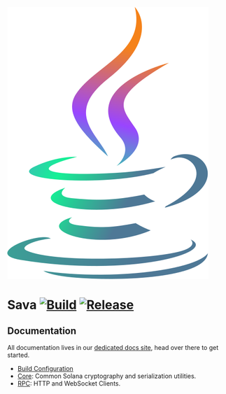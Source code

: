 ![Sava](assets/images/solana_java_cup.svg)

# Sava [![Build](https://github.com/sava-software/sava/actions/workflows/gradle.yml/badge.svg)](https://github.com/sava-software/sava/actions/workflows/gradle.yml) [![Release](https://github.com/sava-software/sava/actions/workflows/release.yml/badge.svg)](https://github.com/sava-software/sava/actions/workflows/release.yml)

## Documentation

All documentation lives in our [dedicated docs site](https://sava.software/), head over there to get started.

 * [Build Configuration](https://sava.software/quickstart)
 * [Core](https://sava.software/libraries/core): Common Solana cryptography and serialization utilities.
 * [RPC](https://sava.software/libraries/rpc): HTTP and WebSocket Clients.
